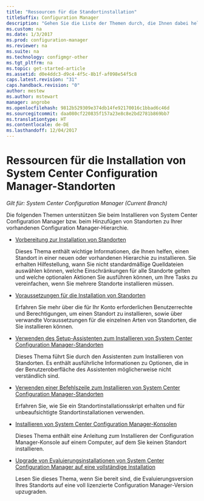 ```yaml
---
title: "Ressourcen für die Standortinstallation"
titleSuffix: Configuration Manager
description: "Gehen Sie die Liste der Themen durch, die Ihnen dabei helfen, System Center Configuration Manager zu installieren oder Standorte zu Ihrer Hierarchie hinzuzufügen."
ms.custom: na
ms.date: 1/3/2017
ms.prod: configuration-manager
ms.reviewer: na
ms.suite: na
ms.technology: configmgr-other
ms.tgt_pltfrm: na
ms.topic: get-started-article
ms.assetid: d0e4ddc3-d9c4-4f5c-8b1f-af098e54f5c8
caps.latest.revision: "31"
caps.handback.revision: "0"
author: mestew
ms.author: mstewart
manager: angrobe
ms.openlocfilehash: 9812b529309e374db14fe92170016c1bbad6c46d
ms.sourcegitcommit: daa080cf220835f157a23e8c8e2bd2781b869bb7
ms.translationtype: HT
ms.contentlocale: de-DE
ms.lasthandoff: 12/04/2017
---
```

# <a name="resources-for-installing-system-center-configuration-manager-sites"></a>Ressourcen für die Installation von System Center Configuration Manager-Standorten

*Gilt für: System Center Configuration Manager (Current Branch)*

Die folgenden Themen unterstützen Sie beim Installieren von System Center Configuration Manager bzw. beim Hinzufügen von Standorten zu Ihrer vorhandenen Configuration Manager-Hierarchie.

- [Vorbereitung zur Installation von Standorten ](prepare-to-install-sites.md)

  Dieses Thema enthält wichtige Informationen, die Ihnen helfen, einen Standort in einer neuen oder vorhandenen Hierarchie zu installieren. Sie erhalten Hilfestellung, wann Sie nicht standardmäßige Quelldateien auswählen können, welche Einschränkungen für alle Standorte gelten und welche optionalen Aktionen Sie ausführen können, um Ihre Tasks zu vereinfachen, wenn Sie mehrere Standorte installieren müssen.

- [Voraussetzungen für die Installation von Standorten](prerequisites-for-installing-sites.md)

  Erfahren Sie mehr über die für Ihr Konto erforderlichen Benutzerrechte und Berechtigungen, um einen Standort zu installieren, sowie über verwandte Voraussetzungen für die einzelnen Arten von Standorten, die Sie installieren können.

- [Verwenden des Setup-Assistenten zum Installieren von System Center Configuration Manager-Standorten](use-the-setup-wizard-to-install-sites.md)

  Dieses Thema führt Sie durch den Assistenten zum Installieren von Standorten. Es enthält ausführliche Informationen zu Optionen, die in der Benutzeroberfläche des Assistenten möglicherweise nicht verständlich sind.  

- [Verwenden einer Befehlszeile zum Installieren von System Center Configuration Manager-Standorten](use-a-command-line-to-install-sites.md)

  Erfahren Sie, wie Sie ein Standortinstallationsskript erhalten und für unbeaufsichtigte Standortinstallationen verwenden.

- [Installieren von System Center Configuration Manager-Konsolen](install-consoles.md)

  Dieses Thema enthält eine Anleitung zum Installieren der Configuration Manager-Konsole auf einem Computer, auf dem Sie keinen Standort installieren.

- [Upgrade von Evaluierungsinstallationen von System Center Configuration Manager auf eine vollständige Installation](upgrade-an-evaluation-install-to-a-full-install.md)

  Lesen Sie dieses Thema, wenn Sie bereit sind, die Evaluierungsversion Ihres Standorts auf eine voll lizenzierte Configuration Manager-Version upzugraden.
